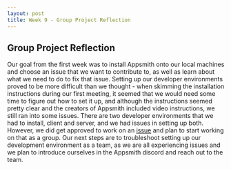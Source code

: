 ```yaml
---
layout: post
title: Week 9 - Group Project Reflection
---
```

## Group Project Reflection
Our goal from the first week was to install Appsmith onto our local machines and choose an issue that we want to contribute to, as well as learn about what we need to do to fix that issue. Setting up our developer environments proved to be more difficult than we thought - when skimming the installation instructions during our first meeting, it seemed that we would need some time to figure out how to set it up, and although the instructions seemed pretty clear and the creators of Appsmith included video instructions, we still ran into some issues. There are two developer environments that we had to install, client and server, and we had issues in setting up both. However, we did get approved to work on an [issue](https://github.com/appsmithorg/appsmith/issues/7511) and plan to start working on that as a group. Our next steps are to troubleshoot setting up our development environment as a team, as we are all experiencing issues and we plan to introduce ourselves in the Appsmith discord and reach out to the team.